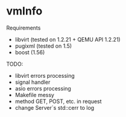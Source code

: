 # vmInfo

Requirements
  - libvirt (tested on 1.2.21 + QEMU API 1.2.21)
  - pugixml (tested on 1.5)
  - boost (1.56)

TODO:
  * libvirt errors processing
  * signal handler
  * asio errors processing
  * Makefile messy
  * method GET, POST, etc. in request
  * change Server`s std::cerr to log